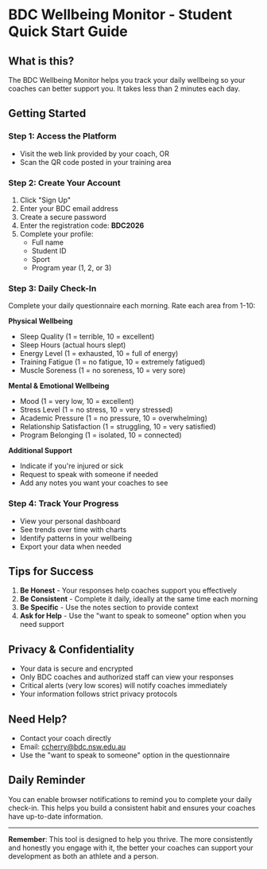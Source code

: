 # BDC Wellbeing Monitor - Student Quick Start Guide

## What is this?

The BDC Wellbeing Monitor helps you track your daily wellbeing so your coaches can better support you. It takes less than 2 minutes each day.

## Getting Started

### Step 1: Access the Platform
- Visit the web link provided by your coach, OR
- Scan the QR code posted in your training area

### Step 2: Create Your Account
1. Click "Sign Up"
2. Enter your BDC email address
3. Create a secure password
4. Enter the registration code: **BDC2026**
5. Complete your profile:
   - Full name
   - Student ID
   - Sport
   - Program year (1, 2, or 3)

### Step 3: Daily Check-In
Complete your daily questionnaire each morning. Rate each area from 1-10:

**Physical Wellbeing**
- Sleep Quality (1 = terrible, 10 = excellent)
- Sleep Hours (actual hours slept)
- Energy Level (1 = exhausted, 10 = full of energy)
- Training Fatigue (1 = no fatigue, 10 = extremely fatigued)
- Muscle Soreness (1 = no soreness, 10 = very sore)

**Mental & Emotional Wellbeing**
- Mood (1 = very low, 10 = excellent)
- Stress Level (1 = no stress, 10 = very stressed)
- Academic Pressure (1 = no pressure, 10 = overwhelming)
- Relationship Satisfaction (1 = struggling, 10 = very satisfied)
- Program Belonging (1 = isolated, 10 = connected)

**Additional Support**
- Indicate if you're injured or sick
- Request to speak with someone if needed
- Add any notes you want your coaches to see

### Step 4: Track Your Progress
- View your personal dashboard
- See trends over time with charts
- Identify patterns in your wellbeing
- Export your data when needed

## Tips for Success

1. **Be Honest** - Your responses help coaches support you effectively
2. **Be Consistent** - Complete it daily, ideally at the same time each morning
3. **Be Specific** - Use the notes section to provide context
4. **Ask for Help** - Use the "want to speak to someone" option when you need support

## Privacy & Confidentiality

- Your data is secure and encrypted
- Only BDC coaches and authorized staff can view your responses
- Critical alerts (very low scores) will notify coaches immediately
- Your information follows strict privacy protocols

## Need Help?

- Contact your coach directly
- Email: ccherry@bdc.nsw.edu.au
- Use the "want to speak to someone" option in the questionnaire

## Daily Reminder

You can enable browser notifications to remind you to complete your daily check-in. This helps you build a consistent habit and ensures your coaches have up-to-date information.

---

**Remember**: This tool is designed to help you thrive. The more consistently and honestly you engage with it, the better your coaches can support your development as both an athlete and a person.
